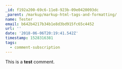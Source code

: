 ```yaml
---
_id: f192a200-69c6-11e8-923b-09e0420093dc
_parent: /markup/markup-html-tags-and-formatting/
name: Tester
email: b642b4217b34b1e8d3bd915fc65c4452
url: ''
date: '2018-06-06T20:19:41.542Z'
timestamp: 1528316381
tags:
  - comment-subscription
---
```

This is a **test** comment.
